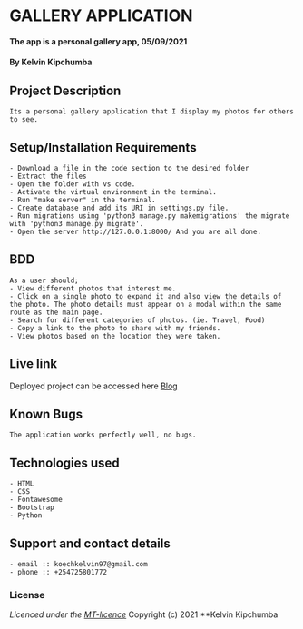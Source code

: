 # GALLERY APPLICATION 
#### The app is a personal gallery app, 05/09/2021
#### **By Kelvin Kipchumba**
## Project Description
    Its a personal gallery application that I display my photos for others to see.
## Setup/Installation Requirements
    - Download a file in the code section to the desired folder
    - Extract the files
    - Open the folder with vs code.
    - Activate the virtual environment in the terminal.
    - Run "make server" in the terminal.
    - Create database and add its URI in settings.py file.
    - Run migrations using 'python3 manage.py makemigrations' the migrate with 'python3 manage.py migrate'.
    - Open the server http://127.0.0.1:8000/ And you are all done.


## BDD
    As a user should;
    - View different photos that interest me.
    - Click on a single photo to expand it and also view the details of the photo. The photo details must appear on a modal within the same route as the main page.
    - Search for different categories of photos. (ie. Travel, Food)
    - Copy a link to the photo to share with my friends.
    - View photos based on the location they were taken.
  
    
## Live link
Deployed project can be accessed here [Blog](https://blog-flaskapp.herokuapp.com/)   

## Known Bugs
    The application works perfectly well, no bugs.

## Technologies used
    - HTML
    - CSS
    - Fontawesome
    - Bootstrap
    - Python

## Support and contact details
    - email :: koechkelvin97@gmail.com
    - phone :: +254725801772

### License
*Licenced under the [MT-licence](https://github.com/k-koech/Notebook/blob/master/LICENSE.md)*
Copyright (c) 2021 **Kelvin Kipchumba
